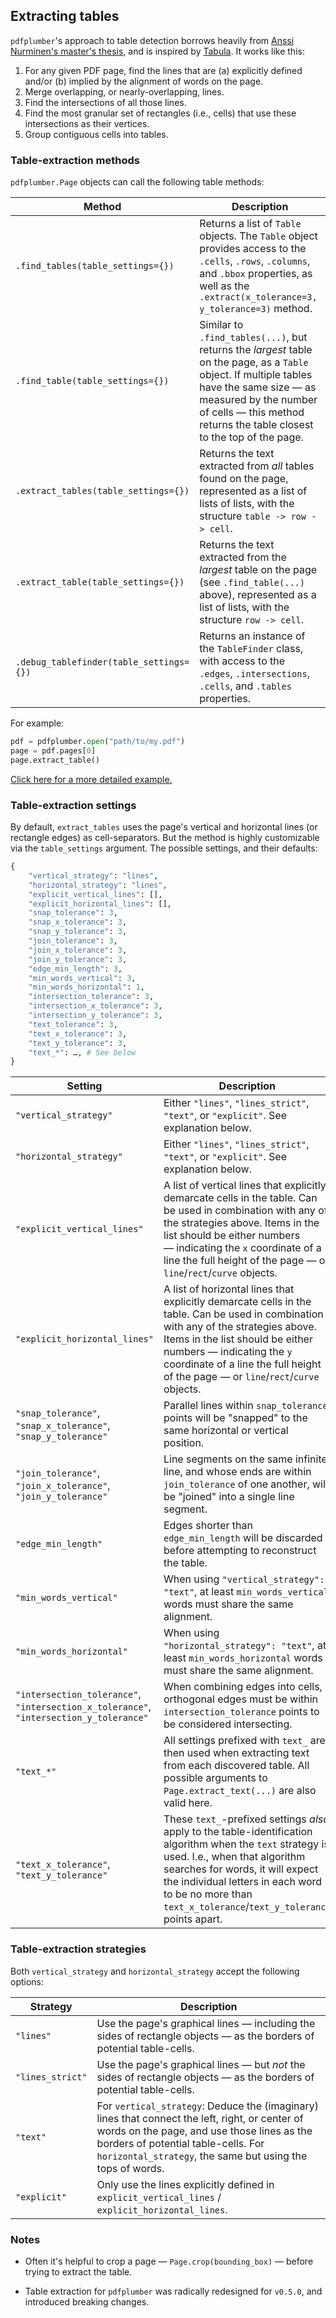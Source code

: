 ## Extracting tables

`pdfplumber`'s approach to table detection borrows heavily from [Anssi Nurminen's master's thesis](https://trepo.tuni.fi/bitstream/handle/123456789/21520/Nurminen.pdf?sequence=3), and is inspired by [Tabula](https://github.com/tabulapdf/tabula-extractor/issues/16). It works like this:

1. For any given PDF page, find the lines that are (a) explicitly defined and/or (b) implied by the alignment of words on the page.
2. Merge overlapping, or nearly-overlapping, lines.
3. Find the intersections of all those lines.
4. Find the most granular set of rectangles (i.e., cells) that use these intersections as their vertices.
5. Group contiguous cells into tables.

### Table-extraction methods

`pdfplumber.Page` objects can call the following table methods:

| Method                                  | Description                                                                                                                                                                                                                                  |
| --------------------------------------- | -------------------------------------------------------------------------------------------------------------------------------------------------------------------------------------------------------------------------------------------- |
| `.find_tables(table_settings={})`       | Returns a list of `Table` objects. The `Table` object provides access to the `.cells`, `.rows`, `.columns`, and `.bbox` properties, as well as the `.extract(x_tolerance=3, y_tolerance=3)` method.                                          |
| `.find_table(table_settings={})`        | Similar to `.find_tables(...)`, but returns the _largest_ table on the page, as a `Table` object. If multiple tables have the same size — as measured by the number of cells — this method returns the table closest to the top of the page. |
| `.extract_tables(table_settings={})`    | Returns the text extracted from _all_ tables found on the page, represented as a list of lists of lists, with the structure `table -> row -> cell`.                                                                                          |
| `.extract_table(table_settings={})`     | Returns the text extracted from the _largest_ table on the page (see `.find_table(...)` above), represented as a list of lists, with the structure `row -> cell`.                                                                            |
| `.debug_tablefinder(table_settings={})` | Returns an instance of the `TableFinder` class, with access to the `.edges`, `.intersections`, `.cells`, and `.tables` properties.                                                                                                           |

For example:

```python
pdf = pdfplumber.open("path/to/my.pdf")
page = pdf.pages[0]
page.extract_table()
```

[Click here for a more detailed example.](examples/notebooks/extract-table-ca-warn-report.ipynb)

### Table-extraction settings

By default, `extract_tables` uses the page's vertical and horizontal lines (or rectangle edges) as cell-separators. But the method is highly customizable via the `table_settings` argument. The possible settings, and their defaults:

```python
{
    "vertical_strategy": "lines",
    "horizontal_strategy": "lines",
    "explicit_vertical_lines": [],
    "explicit_horizontal_lines": [],
    "snap_tolerance": 3,
    "snap_x_tolerance": 3,
    "snap_y_tolerance": 3,
    "join_tolerance": 3,
    "join_x_tolerance": 3,
    "join_y_tolerance": 3,
    "edge_min_length": 3,
    "min_words_vertical": 3,
    "min_words_horizontal": 1,
    "intersection_tolerance": 3,
    "intersection_x_tolerance": 3,
    "intersection_y_tolerance": 3,
    "text_tolerance": 3,
    "text_x_tolerance": 3,
    "text_y_tolerance": 3,
    "text_*": …, # See below
}
```

| Setting                                                                                | Description                                                                                                                                                                                                                                                                                  |
| -------------------------------------------------------------------------------------- | -------------------------------------------------------------------------------------------------------------------------------------------------------------------------------------------------------------------------------------------------------------------------------------------- |
| `"vertical_strategy"`                                                                  | Either `"lines"`, `"lines_strict"`, `"text"`, or `"explicit"`. See explanation below.                                                                                                                                                                                                        |
| `"horizontal_strategy"`                                                                | Either `"lines"`, `"lines_strict"`, `"text"`, or `"explicit"`. See explanation below.                                                                                                                                                                                                        |
| `"explicit_vertical_lines"`                                                            | A list of vertical lines that explicitly demarcate cells in the table. Can be used in combination with any of the strategies above. Items in the list should be either numbers — indicating the `x` coordinate of a line the full height of the page — or `line`/`rect`/`curve` objects.     |
| `"explicit_horizontal_lines"`                                                          | A list of horizontal lines that explicitly demarcate cells in the table. Can be used in combination with any of the strategies above. Items in the list should be either numbers — indicating the `y` coordinate of a line the full height of the page — or `line`/`rect`/`curve` objects.   |
| `"snap_tolerance"`, `"snap_x_tolerance"`, `"snap_y_tolerance"`                         | Parallel lines within `snap_tolerance` points will be "snapped" to the same horizontal or vertical position.                                                                                                                                                                                 |
| `"join_tolerance"`, `"join_x_tolerance"`, `"join_y_tolerance"`                         | Line segments on the same infinite line, and whose ends are within `join_tolerance` of one another, will be "joined" into a single line segment.                                                                                                                                             |
| `"edge_min_length"`                                                                    | Edges shorter than `edge_min_length` will be discarded before attempting to reconstruct the table.                                                                                                                                                                                           |
| `"min_words_vertical"`                                                                 | When using `"vertical_strategy": "text"`, at least `min_words_vertical` words must share the same alignment.                                                                                                                                                                                 |
| `"min_words_horizontal"`                                                               | When using `"horizontal_strategy": "text"`, at least `min_words_horizontal` words must share the same alignment.                                                                                                                                                                             |
| `"intersection_tolerance"`, `"intersection_x_tolerance"`, `"intersection_y_tolerance"` | When combining edges into cells, orthogonal edges must be within `intersection_tolerance` points to be considered intersecting.                                                                                                                                                              |
| `"text_*"`                                                                             | All settings prefixed with `text_` are then used when extracting text from each discovered table. All possible arguments to `Page.extract_text(...)` are also valid here.                                                                                                                    |
| `"text_x_tolerance"`, `"text_y_tolerance"`                                             | These `text_`-prefixed settings _also_ apply to the table-identification algorithm when the `text` strategy is used. I.e., when that algorithm searches for words, it will expect the individual letters in each word to be no more than `text_x_tolerance`/`text_y_tolerance` points apart. |

### Table-extraction strategies

Both `vertical_strategy` and `horizontal_strategy` accept the following options:

| Strategy         | Description                                                                                                                                                                                                                                       |
| ---------------- | ------------------------------------------------------------------------------------------------------------------------------------------------------------------------------------------------------------------------------------------------- |
| `"lines"`        | Use the page's graphical lines — including the sides of rectangle objects — as the borders of potential table-cells.                                                                                                                              |
| `"lines_strict"` | Use the page's graphical lines — but _not_ the sides of rectangle objects — as the borders of potential table-cells.                                                                                                                              |
| `"text"`         | For `vertical_strategy`: Deduce the (imaginary) lines that connect the left, right, or center of words on the page, and use those lines as the borders of potential table-cells. For `horizontal_strategy`, the same but using the tops of words. |
| `"explicit"`     | Only use the lines explicitly defined in `explicit_vertical_lines` / `explicit_horizontal_lines`.                                                                                                                                                 |

### Notes

- Often it's helpful to crop a page — `Page.crop(bounding_box)` — before trying to extract the table.

- Table extraction for `pdfplumber` was radically redesigned for `v0.5.0`, and introduced breaking changes.
